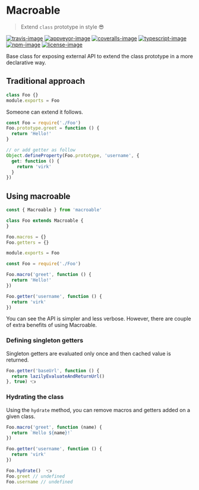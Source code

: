 # Macroable
> Extend `class` prototype in style 😎

[![travis-image]][travis-url] [![appveyor-image]][appveyor-url] [![coveralls-image]][coveralls-url] [![typescript-image]][typescript-url] [![npm-image]][npm-url] [![license-image]][license-url]

Base class for exposing external API to extend the class prototype in a more declarative way.

<!-- START doctoc generated TOC please keep comment here to allow auto update -->
<!-- DON'T EDIT THIS SECTION, INSTEAD RE-RUN doctoc TO UPDATE -->

<!-- END doctoc generated TOC please keep comment here to allow auto update -->

## Traditional approach

```js
class Foo {}
module.exports = Foo
```

Someone can extend it follows.

```js
const Foo = require('./Foo')
Foo.prototype.greet = function () {
  return 'Hello!'
}

// or add getter as follow
Object.defineProperty(Foo.prototype, 'username', {
  get: function () {
    return 'virk'
  }
})
```

## Using macroable

```js
const { Macroable } from 'macroable'

class Foo extends Macroable {
}

Foo.macros = {}
Foo.getters = {}

module.exports = Foo
```

```js
const Foo = require('./Foo')

Foo.macro('greet', function () {
  return 'Hello!'
})

Foo.getter('username', function () {
  return 'virk'
})
```

You can see the API is simpler and less verbose. However, there are couple of extra benefits of using Macroable.

### Defining singleton getters
Singleton getters are evaluated only once and then cached value is returned.

```js
Foo.getter('baseUrl', function () {
  return lazilyEvaluateAndReturnUrl()
}, true) 👈
```

### Hydrating the class
Using the `hydrate` method, you can remove macros and getters added on a given class.

```js
Foo.macro('greet', function (name) {
  return `Hello ${name}!`
})

Foo.getter('username', function () {
  return 'virk'
})

Foo.hydrate()  👈
Foo.greet // undefined
Foo.username // undefined
```

[travis-image]: https://img.shields.io/travis/poppinss/macroable/master.svg?style=for-the-badge&logo=travis
[travis-url]: https://travis-ci.org/poppinss/macroable "travis"

[appveyor-image]: https://img.shields.io/appveyor/ci/thetutlage/macroable/master.svg?style=for-the-badge&logo=appveyor
[appveyor-url]: https://ci.appveyor.com/project/thetutlage/macroable "appveyor"

[coveralls-image]: https://img.shields.io/coveralls/poppinss/macroable/master.svg?style=for-the-badge
[coveralls-url]: https://coveralls.io/github/poppinss/macroable "coveralls"

[typescript-image]: https://img.shields.io/badge/Typescript-294E80.svg?style=for-the-badge&logo=typescript
[typescript-url]:  "typescript"

[npm-image]: https://img.shields.io/npm/v/macroable.svg?style=for-the-badge&logo=npm
[npm-url]: https://npmjs.org/package/macroable "npm"

[license-image]: https://img.shields.io/npm/l/macroable?color=blueviolet&style=for-the-badge
[license-url]: LICENSE.md "license"
